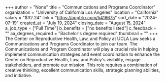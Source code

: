 +++
author = "None"
title = "Communications and Programs Coordinator"
organization = "University of California Los Angeles"
location = "California"
salary = "$32.24"
link = "https://apptrkr.com/5416675"
sort_date = "2024-07-19"
created_at = "July 19, 2024"
closing_date = "August 15, 2024"
a_job_type = ["Full Time"]
b_benefits = ["no benefits listed"]
c_feedback = ""
aa_degrees_required = "Bachelor's degree required"
thumbnail = ""
+++
The Center on Reproductive Health, Law, and Policy at UCLA Law seeks a Communications and Programs Coordinator to join our team. The Communications and Program Coordinator will play a crucial role in helping implement communication strategies and event coordination to enhance the Center on Reproductive Health, Law, and Policy's visibility, engage stakeholders, and promote our mission. This role requires a combination of creative thinking, excellent communication skills, strategic planning abilities, and initiative.
